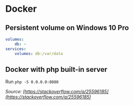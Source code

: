 # Docker

## Persistent volume on Windows 10 Pro


```yaml
volumes:
    db: ~
services:
    volumes: db:/var/data
```

## Docker with php built-in server


Run `php -S 0.0.0.0:8080`

_Source: [https://stackoverflow.com/a/25596185](https://stackoverflow.com/a/25596185)_
